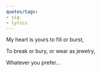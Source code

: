 ```yaml
---
quotes/tags:
- sig
- lyrics
---
```




 My heart is yours to fill or burst,

 To break or bury, or wear as jewelry,

 Whatever you prefer...
